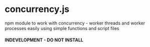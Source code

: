 # concurrency.js
npm module to work with concurrency - worker threads and worker processes easily using simple functions and script files


#### INDEVELOPMENT - DO NOT INSTALL

